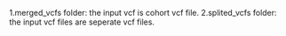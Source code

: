 1.merged_vcfs folder: the input vcf is cohort vcf file.
2.splited_vcfs folder: the input vcf files are seperate vcf files.

